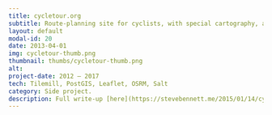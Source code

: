 ```yaml
---
title: cycletour.org
subtitle: Route-planning site for cyclists, with special cartography, and customised routing engine.
layout: default
modal-id: 20
date: 2013-04-01
img: cycletour-thumb.png
thumbnail: thumbs/cycletour-thumb.png
alt: 
project-date: 2012 – 2017
tech: Tilemill, PostGIS, Leaflet, OSRM, Salt
category: Side project.
description: Full write-up [here](https://stevebennett.me/2015/01/14/cycletour-org-a-better-map-for-australian-cycle-tours/).
---
```

